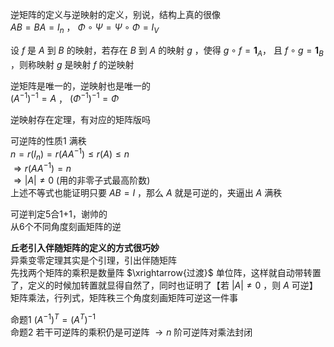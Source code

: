 逆矩阵的定义与逆映射的定义，别说，结构上真的很像  
 $AB=BA=I_n$ ， $\Phi\circ\Psi=\Psi\circ\Phi=I_V$  
  
设 $f$ 是 $A$ 到 $B$ 的映射，若存在 $B$ 到 $A$ 的映射 $g$ ，使得 $g\circ f=\mathbf1_A，$ 且 $f\circ g=\mathbf1_B$ ，则称映射 $g$ 是映射 $f$ 的逆映射  
  
逆矩阵是唯一的，逆映射也是唯一的  
 $(A^{-1})^{-1}=A$ ， $(\Phi^{-1})^{-1}=\Phi$  
  
逆映射存在定理，有对应的矩阵版吗  
  
可逆阵的性质1 满秩  
 $n=r(I_n)=r(AA^{-1})\le r(A)\le n$  
 $\Rightarrow r(AA^{-1})=n$  
 $\Rightarrow |A|\neq0$ (用的非零子式最高阶数)  
上述不等式也能证明只要 $AB=I$ ，那么 $A$ 就是可逆的，夹逼出 $A$ 满秩  
  
可逆判定5合1+1，谢帅的  
从6个不同角度刻画矩阵的逆  
  
**丘老引入伴随矩阵的定义的方式很巧妙**  
异乘变零定理其实是个引理，引出伴随矩阵  
先找两个矩阵的乘积是数量阵 $\xrightarrow{过渡}$ 单位阵，这样就自动带转置了，定义的时候加转置就显得自然了，同时也证明了【若 $|A|\neq0$ ，则 $A$ 可逆】  
矩阵乘法，行列式，矩阵秩三个角度刻画矩阵可逆这一件事  
  
命题1  $(A^{-1})^T=(A^{T})^{-1}$  
命题2 若干可逆阵的乘积仍是可逆阵 $\to n$ 阶可逆阵对乘法封闭  
